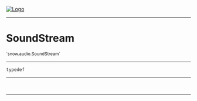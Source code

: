 
[![Logo](../../../images/logo.png)](../../../api/index.html)

---



<h1>SoundStream</h1>
<small>`snow.audio.SoundStream`</small>



---

`typedef`

---

&nbsp;
&nbsp;









---

&nbsp;
&nbsp;
&nbsp;
&nbsp;
